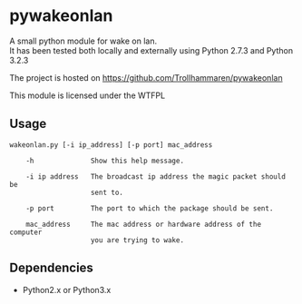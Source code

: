 pywakeonlan
===========

A small python module for wake on lan.  
It has been tested both locally and externally using Python 2.7.3 and
Python 3.2.3  

The project is hosted on https://github.com/Trollhammaren/pywakeonlan  

This module is licensed under the WTFPL

Usage
-----

    wakeonlan.py [-i ip_address] [-p port] mac_address

        -h              Show this help message.

        -i ip address   The broadcast ip address the magic packet should be
                        sent to.

        -p port         The port to which the package should be sent.

        mac_address     The mac address or hardware address of the computer
                        you are trying to wake.

Dependencies
------------
- Python2.x or Python3.x

